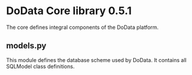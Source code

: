 # DoData Core library 0.5.1

The core defines integral components of the DoData platform.

## models.py

This module defines the database scheme used by DoData. It contains all SQLModel class definitions.
